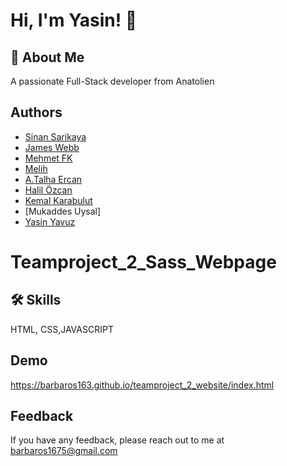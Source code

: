 
# Hi, I'm Yasin! 👋


## 🚀 About Me
A passionate Full-Stack developer from Anatolien


## Authors



- [Sinan Sarikaya](https://github.com/sinansarikaya)
- [James Webb](https://github.com/ndryld)
- [Mehmet FK](https://github.com/HaciGustav)
- [Melih](https://github.com/F4372-Melih)
- [A.Talha Ercan](https://github.com/ATErcan)
- [Halil Özcan](https://github.com/H02c4n)
- [Kemal Karabulut](https://github.com/Kemal-byte)
- [Mukaddes Uysal]
- [Yasin Yavuz](https://github.com/barbaros163)


# Teamproject_2_Sass_Webpage


## 🛠 Skills
HTML, CSS,JAVASCRIPT


## Demo
https://barbaros163.github.io/teamproject_2_website/index.html
## Feedback

If you have any feedback, please reach out to me at barbaros1675@gmail.com

